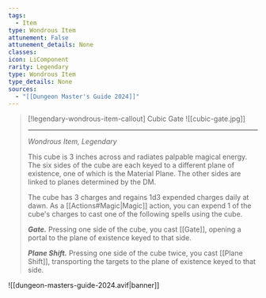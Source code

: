 ```yaml
---
tags:
  - Item
type: Wondrous Item
attunement: False
attunement_details: None
classes:
icon: LiComponent
rarity: Legendary
type: Wondrous Item
type_details: None
sources: 
  - "[[Dungeon Master's Guide 2024]]"
---
```

>[!legendary-wondrous-item-callout] Cubic Gate
>![[cubic-gate.jpg]]
>
>- - -
>_Wondrous Item, Legendary_
>
>This cube is 3 inches across and radiates palpable magical energy. The six sides of the cube are each keyed to a different plane of existence, one of which is the Material Plane. The other sides are linked to planes determined by the DM.
>
>The cube has 3 charges and regains 1d3 expended charges daily at dawn. As a [[Actions#Magic\|Magic]] action, you can expend 1 of the cube's charges to cast one of the following spells using the cube.
>
>**_Gate._** Pressing one side of the cube, you cast [[Gate]], opening a portal to the plane of existence keyed to that side.
>
>**_Plane Shift._** Pressing one side of the cube twice, you cast [[Plane Shift]], transporting the targets to the plane of existence keyed to that side.
>
>


![[dungeon-masters-guide-2024.avif|banner]]